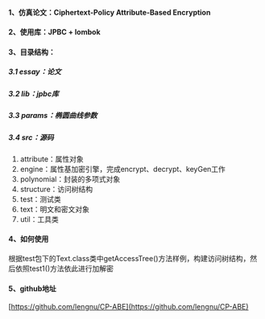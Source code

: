 #### 1、仿真论文：Ciphertext-Policy Attribute-Based Encryption
#### 2、使用库：JPBC + lombok
#### 3、目录结构：
##### 3.1 essay：论文
##### 3.2 lib：jpbc库
##### 3.3 params：椭圆曲线参数
##### 3.4 src：源码
1. attribute：属性对象
2. engine：属性基加密引擎，完成encrypt、decrypt、keyGen工作
3. polynomial：封装的多项式对象
4. structure：访问树结构
5. test：测试类
6. text：明文和密文对象
7. util：工具类
#### 4、如何使用
根据test包下的Text.class类中getAccessTree()方法样例，构建访问树结构，然后依照test1()方法依此进行加解密
#### 5、github地址
[https://github.com/lengnu/CP-ABE](https://github.com/lengnu/CP-ABE)